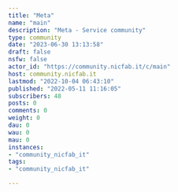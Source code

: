 ```yaml
---
title: "Meta" 
name: "main"
description: "Meta - Service community"
type: community
date: "2023-06-30 13:13:58"
draft: false
nsfw: false
actor_id: "https://community.nicfab.it/c/main"
host: community.nicfab.it
lastmod: "2022-10-04 06:43:10"
published: "2022-05-11 11:16:05"
subscribers: 48
posts: 0
comments: 0
weight: 0
dau: 0
wau: 0
mau: 0
instances:
- "community_nicfab_it"
tags: 
- "community_nicfab_it"

---
```

